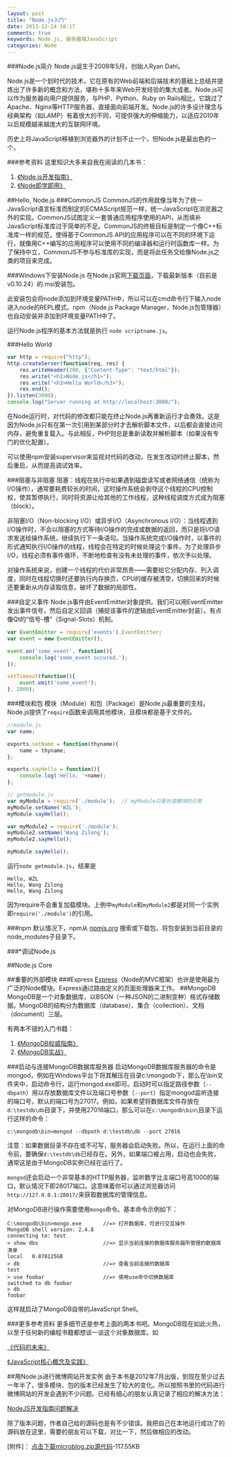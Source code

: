 ```yaml
---
layout: post
title: "Node.js入门"
date: 2013-12-24 10:17
comments: true
keywords: Node.js, 服务器端JavaScript
categories: Node
---
```

###Node.js简介
Node.js诞生于2009年5月，创始人Ryan Dahl。

Node.js是一个划时代的技术，它在原有的Web前端和后端技术的基础上总结并提炼出了许多新的概念和方法，堪称十多年来Web开发经验的集大成者。Node.js可以作为服务器向用户提供服务，与PHP、Python、Ruby on Rails相比，它跳过了Apache、Nginx等HTTP服务器，直接面向前端开发。Node.js的许多设计理念与经典架构（如LAMP）有着很大的不同，可提供强大的伸缩能力，以适应2010年以后规模越来越庞大的互联网环境。

历史上将JavaScript移植到浏览器外的计划不止一个，但Node.js是最出色的一个。

###参考资料
这里知识大多来自我在阅读的几本书：

<ol>
<li><a href="http://book.douban.com/subject/10789820/" name="10789820" class="douban_book" title="Node.js开发指南"> 《Node.js开发指南》</a></li>
<li><a href="http://book.douban.com/subject/20515024/" name="20515024" class="douban_book" title="Node即学即用"> 《Node即学即用》</a></li>
</ol>
<!-- ###Node.js能做什么 -->

<!--more-->
##Hello, Node.js
###CommonJS
CommonJS的作用就像当年为了统一JavaScript语言标准而制定的ECMAScript规范一样，统一JavaScript在浏览器之外的实现。CommonJS试图定义一套普通应用程序使用的API，从而填补JavaScript标准库过于简单的不足。CommonJS的终极目标是制定一个像C++标准库一样的规范，使得基于CommonJS API的应用程序可以在不同的环境下运行，就像用C++编写的应用程序可以使用不同的编译器和运行时函数库一样。为了保持中立，CommonJS不参与标准库的实现，而是将此任务交给像Node.js之类的项目来完成。

###Windows下安装Node.js
在Node.js官网<a href="http://nodejs.org/download/" target="_blank">下载页面</a>，下载最新版本（目前是v0.10.24）的.msi安装包。

此安装包会将node添加到环境变量PATH中，所以可以在cmd命令行下输入node进入node的REPL模式。npm（Node.js Package Manager，Node.js包管理器）也自动安装并添加到环境变量PATH中了。

运行Node.js程序的基本方法就是执行 `node scriptname.js`。

###Hello World
``` javascript
var http = require("http");  
http.createServer(function(req, res) {  
    res.writeHeader(200, {"Content-Type": "text/html"}); 
    res.write("<h1>Node.js</h1>");   
    res.write("<h3>Hello World</h3>");  
    res.end();  
}).listen(3000);  
console.log("Server running at http://localhost:3000/");
```
在Node运行时，对代码的修改都只能在终止Node.js再重新运行才会奏效。这是因为Node.js只有在第一次引用到某部分时才去解析脚本文件，以后都会直接访问内存，避免重复载入。与此相反，PHP则总是重新读取并解析脚本（如果没有专门的优化配置）。

可以使用npm安装supervisor来监视对代码的改动，在发生改动时终止脚本，然后重启，从而提高调试效率。

###阻塞与非阻塞
阻塞：线程在执行中如果遇到磁盘读写或者网络通信（统称为I/O操作），通常要耗费较长的时间，这时操作系统会剥夺这个线程的CPU控制权，使其暂停执行，同时将资源让给其他的工作线程，这种线程调度方式成为阻塞（block）。

非阻塞I/O（Non-blocking I/O）或异步I/O（Asynchronous I/O）：当线程遇到I/O操作时，不会以阻塞的方式等待I/O操作的完成或数据的返回，而只是将I/O请求发送给操作系统，继续执行下一条语句。当操作系统完成I/O操作时，以事件的形式通知执行I/O操作的线程，线程会在特定的时候处理这个事件。为了处理异步I/O，线程必须有事件循环，不断地检查有没有未处理的事件，依次予以处理。

对操作系统来说，创建一个线程的代价非常昂贵——需要给它分配内存、列入调度，同时在线程切换时还要执行内存换页，CPU的缓存被清空，切换回来的时候还要重新从内存读取信息，破坏了数据的局部性。

###自定义事件
Node.js事件由EventEmitter对象提供。我们可以用EventEmitter发出事件信号，然后自定义回调（捕捉该事件的逻辑由EventEmitter封装）。有点像Qt的“信号-槽”（Signal-Slots）机制。
``` javascript Node.js的自定义事件
var EventEmitter = require('events').EventEmitter;
var event = new EventEmitter();

event.on('some_event', function(){
	console.log('some_event occured.');
});

setTimeout(function(){
	event.emit('some_event');
}, 2000);
```
###模块和包
模块（Module）和包（Package）是Node.js最重要的支柱。Node.js提供了`require`函数来调用其他模块，且模块都是基于文件的。

``` javascript 自定义模块
//module.js
var name;

exports.setName = function(thyname){
	name = thyname;
};

exports.sayHello = function(){
	console.log('Hello, '+name);
};
```


``` javascript 使用刚刚定义的模块
// getmodule.js
var myModule = require('./module');  // myModule只是对该模块的引用
myModule.setName('WZL');
myModule.sayHello();

var myModule2 = require('./module');
myModule2.setName('Wang Zilong');
myModule2.sayHello();

myModule.sayHello();
```

运行`node getmodule.js`，结果是

	Hello, WZL
	Hello, Wang Zilong
	Hello, Wang Zilong

因为require不会重复加载模块。上例中`myModule`和`myModule2`都是对同一个实例即`require('./module')`的引用。

###npm
默认情况下，npm从 <a href="http://npmjs.org" target="_blank">npmjs.org</a> 搜索或下载包，将包安装到当前目录的node_modules子目录下。

###*调试Node.js

##Node.js Core

##重要的外部模块
###Express
<a href="http://expressjs.com/">Express</a>（Node的MVC框架）也许是使用最为广泛的Node模块。Express通过路由定义的页面处理器来工作。
##MongoDB
MongoDB是一个对象数据库，以BSON（一种JSON的二进制变种）格式存储数据。MongoDB的结构分为数据库（database）、集合（collection）、文档（document）三层。

有两本不错的入门书籍：

<ol>
<li><a href="http://book.douban.com/subject/6068947/" name="6068947" class="douban_book" title="Node.js开发指南"> 《MongoDB权威指南》</a></li>
<li><a href="http://book.douban.com/subject/19977785/" name="19977785" class="douban_book" title="Node即学即用"> 《MongoDB实战》</a></li>
</ol>

###启动与连接MongoDB数据库服务器
启动MongoDB数据库服务器的命令是mongod，例如在Windows平台下将其解压在目录c:\mongodb下，那么在\bin文件夹中，启动命令行，运行mongod.exe即可。启动时可以指定路径参数（`--dbpath`）用以存放数据库文件以及端口号参数（`--port`）指定mongod监听连接的端口号，默认的端口号为27017。例如，如果希望将数据库文件存放在`d:\testdb\db`目录下，并使用27016端口，那么可以在`c:\mongodb\bin\`目录下运行这样的命令：

	c:\mongodb\bin>mongod --dbpath d:\testdb\db --port 27016

注意：如果数据目录不存在或不可写，服务器会启动失败。所以，在运行上面的命令前，要确保`d:\testdb\db`已经存在。另外，如果端口被占用，启动也会失败，通常这是由于MongoDB实例已经在运行了。

`mongod`还会启动一个非常基本的HTTP服务器，监听数字比主端口号高1000的端口，默认情况下即28017端口。这意味着你可以通过浏览器访问`http://127.0.0.1:28017/`来获取数据库的管理信息。

对MongoDB进行操作需要使用`mongo`命令。基本命令示例如下：

	C:\mongodb\bin>mongo.exe       //=> 打开数据库，可进行交互操作
	MongoDB shell version: 2.4.8
	connecting to: test
	> show dbs                     //=> 显示当前连接的数据库服务器所管理的数据库清单
	local   0.078125GB
	> db                           //=> 查看当前连接的数据库
	test
	> use foobar                   //=> 使用use命令切换数据库
	switched to db foobar
	> db
	foobar

这样就启动了MongoDB自带的JavaScript Shell。

###更多参考资料
更多细节还是参考上面的两本书吧。MongoDB现在如此火热，以至于任何新的编程书籍都想谈一谈这个对象数据库。如

<a href="http://book.douban.com/subject/24536403/" name="24536403" class="douban_book" title="代码的未来"> 《代码的未来》</a>

<a href="http://book.douban.com/subject/24165880/" name="24165880" class="douban_book" title="JavaScript核心概念及实践"> 《JavaScript核心概念及实践》</a>


##用Node.js进行微博网站开发实例
由于本书是2012年7月出版，到现在至少过去一年半了，很多模块、包的版本已经发生了较大的变化。所以按照书里的代码进行微博网站的开发会遇到不少问题。已经有细心的朋友认真记录了相应的解决方法：

<a href="http://crazylpy.me/blog/nodejskai-fa-zhi-nan-wen-ti-jie-jue/" target="_blank">NodeJS开发指南问题解决</a>

除了版本问题，作者自己给的源码也是有不少错误。我把自己在本地运行成功了的源码放在这里，需要的朋友可以下载，对比一下，然后做相应的改动。

[附件]： <a href="{{root_url}}/files/source/microblog.zip">点击下载microblog.zip源代码</a>-117.55KB